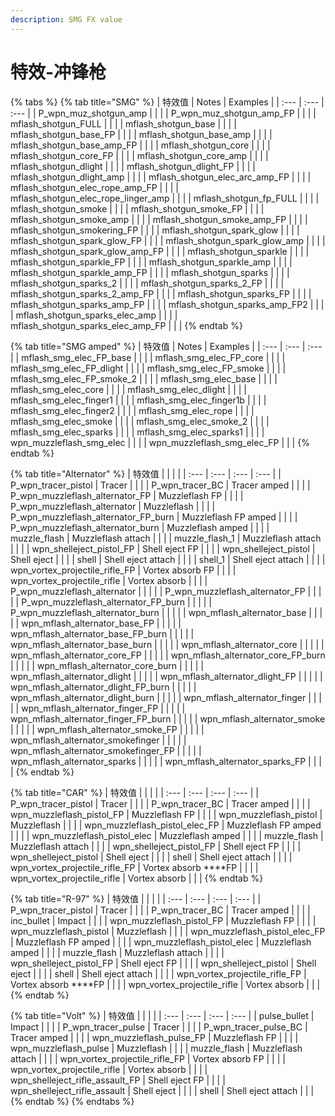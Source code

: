 ```yaml
---
description: SMG FX value
---
```


# 特效-冲锋枪

{% tabs %}
{% tab title="SMG" %}
| 特效值 | Notes | Examples |
| :--- | :--- | :--- |
| P\_wpn\_muz\_shotgun\_amp |  |  |
| P\_wpn\_muz\_shotgun\_amp\_FP |  |  |
| mflash\_shotgun\_FULL |  |  |
| mflash\_shotgun\_base |  |  |
| mflash\_shotgun\_base\_FP |  |  |
| mflash\_shotgun\_base\_amp |  |  |
| mflash\_shotgun\_base\_amp\_FP |  |  |
| mflash\_shotgun\_core |  |  |
| mflash\_shotgun\_core\_FP |  |  |
| mflash\_shotgun\_core\_amp |  |  |
| mflash\_shotgun\_dlight |  |  |
| mflash\_shotgun\_dlight\_FP |  |  |
| mflash\_shotgun\_dlight\_amp |  |  |
| mflash\_shotgun\_elec\_arc\_amp\_FP |  |  |
| mflash\_shotgun\_elec\_rope\_amp\_FP |  |  |
| mflash\_shotgun\_elec\_rope\_linger\_amp |  |  |
| mflash\_shotgun\_fp\_FULL |  |  |
| mflash\_shotgun\_smoke |  |  |
| mflash\_shotgun\_smoke\_FP |  |  |
| mflash\_shotgun\_smoke\_amp |  |  |
| mflash\_shotgun\_smoke\_amp\_FP |  |  |
| mflash\_shotgun\_smokering\_FP |  |  |
| mflash\_shotgun\_spark\_glow |  |  |
| mflash\_shotgun\_spark\_glow\_FP |  |  |
| mflash\_shotgun\_spark\_glow\_amp |  |  |
| mflash\_shotgun\_spark\_glow\_amp\_FP |  |  |
| mflash\_shotgun\_sparkle |  |  |
| mflash\_shotgun\_sparkle\_FP |  |  |
| mflash\_shotgun\_sparkle\_amp |  |  |
| mflash\_shotgun\_sparkle\_amp\_FP |  |  |
| mflash\_shotgun\_sparks |  |  |
| mflash\_shotgun\_sparks\_2 |  |  |
| mflash\_shotgun\_sparks\_2\_FP |  |  |
| mflash\_shotgun\_sparks\_2\_amp\_FP |  |  |
| mflash\_shotgun\_sparks\_FP |  |  |
| mflash\_shotgun\_sparks\_amp\_FP |  |  |
| mflash\_shotgun\_sparks\_amp\_FP2 |  |  |
| mflash\_shotgun\_sparks\_elec\_amp |  |  |
| mflash\_shotgun\_sparks\_elec\_amp\_FP |  |  |
{% endtab %}

{% tab title="SMG amped" %}
| 特效值 | Notes | Examples |
| :--- | :--- | :--- |
| mflash\_smg\_elec\_FP\_base |  |  |
| mflash\_smg\_elec\_FP\_core |  |  |
| mflash\_smg\_elec\_FP\_dlight |  |  |
| mflash\_smg\_elec\_FP\_smoke |  |  |
| mflash\_smg\_elec\_FP\_smoke\_2 |  |  |
| mflash\_smg\_elec\_base |  |  |
| mflash\_smg\_elec\_core |  |  |
| mflash\_smg\_elec\_dlight |  |  |
| mflash\_smg\_elec\_finger1 |  |  |
| mflash\_smg\_elec\_finger1b |  |  |
| mflash\_smg\_elec\_finger2 |  |  |
| mflash\_smg\_elec\_rope |  |  |
| mflash\_smg\_elec\_smoke |  |  |
| mflash\_smg\_elec\_smoke\_2 |  |  |
| mflash\_smg\_elec\_sparks |  |  |
| mflash\_smg\_elec\_sparks1 |  |  |
| wpn\_muzzleflash\_smg\_elec |  |  |
| wpn\_muzzleflash\_smg\_elec\_FP |  |  |
{% endtab %}

{% tab title="Alternator" %}
| 特效值 |  |  |  |
| :--- | :--- | :--- | :--- |
| P\_wpn\_tracer\_pistol | Tracer |  |  |
| P\_wpn\_tracer\_BC | Tracer amped |  |  |
| P\_wpn\_muzzleflash\_alternator\_FP | Muzzleflash FP |  |  |
| P\_wpn\_muzzleflash\_alternator | Muzzleflash |  |  |
| P\_wpn\_muzzleflash\_alternator\_FP\_burn | Muzzleflash FP amped |  |  |
| P\_wpn\_muzzleflash\_alternator\_burn | Muzzleflash amped |  |  |
| muzzle\_flash | Muzzleflash attach |  |  |
| muzzle\_flash\_1 | Muzzleflash attach |  |  |
| wpn\_shelleject\_pistol\_FP | Shell eject FP |  |  |
| wpn\_shelleject\_pistol | Shell eject |  |  |
| shell | Shell eject attach |  |  |
| shell\_1 | Shell eject attach |  |  |
| wpn\_vortex\_projectile\_rifle\_FP | Vortex absorb FP |  |  |
| wpn\_vortex\_projectile\_rifle | Vortex absorb |  |  |
| P\_wpn\_muzzleflash\_alternator |  |  |  |
| P\_wpn\_muzzleflash\_alternator\_FP |  |  |  |
| P\_wpn\_muzzleflash\_alternator\_FP\_burn |  |  |  |
| P\_wpn\_muzzleflash\_alternator\_burn |  |  |  |
| wpn\_mflash\_alternator\_base |  |  |  |
| wpn\_mflash\_alternator\_base\_FP |  |  |  |
| wpn\_mflash\_alternator\_base\_FP\_burn |  |  |  |
| wpn\_mflash\_alternator\_base\_burn |  |  |  |
| wpn\_mflash\_alternator\_core |  |  |  |
| wpn\_mflash\_alternator\_core\_FP |  |  |  |
| wpn\_mflash\_alternator\_core\_FP\_burn |  |  |  |
| wpn\_mflash\_alternator\_core\_burn |  |  |  |
| wpn\_mflash\_alternator\_dlight |  |  |  |
| wpn\_mflash\_alternator\_dlight\_FP |  |  |  |
| wpn\_mflash\_alternator\_dlight\_FP\_burn |  |  |  |
| wpn\_mflash\_alternator\_dlight\_burn |  |  |  |
| wpn\_mflash\_alternator\_finger |  |  |  |
| wpn\_mflash\_alternator\_finger\_FP |  |  |  |
| wpn\_mflash\_alternator\_finger\_FP\_burn |  |  |  |
| wpn\_mflash\_alternator\_smoke |  |  |  |
| wpn\_mflash\_alternator\_smoke\_FP |  |  |  |
| wpn\_mflash\_alternator\_smokefinger |  |  |  |
| wpn\_mflash\_alternator\_smokefinger\_FP |  |  |  |
| wpn\_mflash\_alternator\_sparks |  |  |  |
| wpn\_mflash\_alternator\_sparks\_FP |  |  |  |
{% endtab %}

{% tab title="CAR" %}
| 特效值 |  |  |  |
| :--- | :--- | :--- | :--- |
| P\_wpn\_tracer\_pistol | Tracer |  |  |
| P\_wpn\_tracer\_BC | Tracer amped |  |  |
| wpn\_muzzleflash\_pistol\_FP | Muzzleflash FP |  |  |
| wpn\_muzzleflash\_pistol | Muzzleflash |  |  |
| wpn\_muzzleflash\_pistol\_elec\_FP | Muzzleflash FP amped |  |  |
| wpn\_muzzleflash\_pistol\_elec | Muzzleflash amped |  |  |
| muzzle\_flash | Muzzleflash attach |  |  |
| wpn\_shelleject\_pistol\_FP | Shell eject FP |  |  |
| wpn\_shelleject\_pistol | Shell eject |  |  |
| shell | Shell eject attach |  |  |
| wpn\_vortex\_projectile\_rifle\_FP | Vortex absorb ****FP |  |  |
| wpn\_vortex\_projectile\_rifle | Vortex absorb |  |  |
{% endtab %}

{% tab title="R-97" %}
| 特效值 |  |  |  |
| :--- | :--- | :--- | :--- |
| P\_wpn\_tracer\_pistol | Tracer |  |  |
| P\_wpn\_tracer\_BC | Tracer amped |  |  |
| inc\_bullet | Impact |  |  |
| wpn\_muzzleflash\_pistol\_FP | Muzzleflash FP |  |  |
| wpn\_muzzleflash\_pistol | Muzzleflash |  |  |
| wpn\_muzzleflash\_pistol\_elec\_FP | Muzzleflash FP amped |  |  |
| wpn\_muzzleflash\_pistol\_elec | Muzzleflash amped |  |  |
| muzzle\_flash | Muzzleflash attach |  |  |
| wpn\_shelleject\_pistol\_FP | Shell eject FP |  |  |
| wpn\_shelleject\_pistol | Shell eject |  |  |
| shell | Shell eject attach |  |  |
| wpn\_vortex\_projectile\_rifle\_FP | Vortex absorb ****FP |  |  |
| wpn\_vortex\_projectile\_rifle | Vortex absorb |  |  |
{% endtab %}

{% tab title="Volt" %}
| 特效值 |  |  |  |
| :--- | :--- | :--- | :--- |
| pulse\_bullet | Impact |  |  |
| P\_wpn\_tracer\_pulse | Tracer |  |  |
| P\_wpn\_tracer\_pulse\_BC | Tracer amped |  |  |
| wpn\_muzzleflash\_pulse\_FP | Muzzleflash FP |  |  |
| wpn\_muzzleflash\_pulse | Muzzleflash |  |  |
| muzzle\_flash | Muzzleflash attach |  |  |
| wpn\_vortex\_projectile\_rifle\_FP | Vortex absorb FP |  |  |
| wpn\_vortex\_projectile\_rifle | Vortex absorb |  |  |
| wpn\_shelleject\_rifle\_assault\_FP | Shell eject FP |  |  |
| wpn\_shelleject\_rifle\_assault | Shell eject |  |  |
| shell | Shell eject attach |  |  |
{% endtab %}
{% endtabs %}

